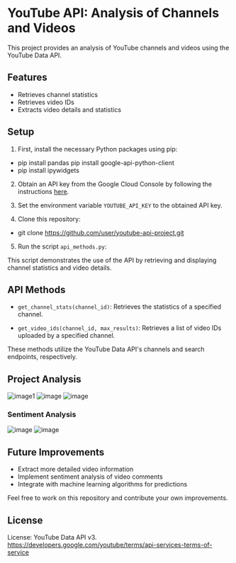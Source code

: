 # YouTube API: Analysis of Channels and Videos

This project provides an analysis of YouTube channels and videos using the YouTube Data API.

## Features

- Retrieves channel statistics
- Retrieves video IDs
- Extracts video details and statistics

## Setup

1. First, install the necessary Python packages using pip:

- pip install pandas pip install google-api-python-client
- pip install ipywidgets
  

2. Obtain an API key from the Google Cloud Console by following the instructions [here](https://developers.google.com/youtube/v3/getting-started).

3. Set the environment variable `YOUTUBE_API_KEY` to the obtained API key.

4. Clone this repository:
- git clone https://github.com/user/youtube-api-project.git
  

5. Run the script `api_methods.py`:


This script demonstrates the use of the API by retrieving and displaying channel statistics and video details.

## API Methods

- `get_channel_stats(channel_id)`: Retrieves the statistics of a specified channel.

- `get_video_ids(channel_id, max_results)`: Retrieves a list of video IDs uploaded by a specified channel.

These methods utilize the YouTube Data API's channels and search endpoints, respectively.
## Project Analysis
![image](https://github.com/yasonukan/Youtube-API-Project/assets/73828987/52f4e60b-f591-4c77-8012-f75425a9212a)1
![image](https://github.com/yasonukan/Youtube-API-Project/assets/73828987/32ae413e-aa51-4485-9ade-8a67d2f363ea)
![image](https://github.com/yasonukan/Youtube-API-Project/assets/73828987/6b403d9b-0c25-44ae-94a9-029ac8e3ad46)


### Sentiment Analysis

![image](https://github.com/yasonukan/Youtube-API-Project/assets/73828987/1d842e0f-7678-4d24-b7e9-6309f14b5237)
![image](https://github.com/yasonukan/Youtube-API-Project/assets/73828987/48939f6e-b34b-4f0b-a183-fe5007a2c3a2)






## Future Improvements

- Extract more detailed video information
- Implement sentiment analysis of video comments
- Integrate with machine learning algorithms for predictions

Feel free to work on this repository and contribute your own improvements.

## License

License: YouTube Data API v3.
https://developers.google.com/youtube/terms/api-services-terms-of-service
